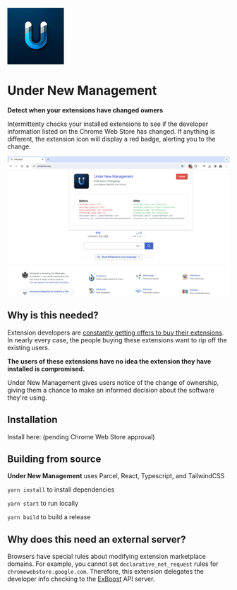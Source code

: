 ![Under New Management](src/logo128.png)

# Under New Management

**Detect when your extensions have changed owners**

Intermittenty checks your installed extensions to see if the developer information listed on the Chrome Web Store has changed. If anything is different, the extension icon will display a red badge, alerting you to the change.

![image](unm-screenshot-1280x800.png)

## Why is this needed?

Extension developers are [constantly getting offers to buy their extensions](https://github.com/extesy/hoverzoom/discussions/670). In nearly every case, the people buying these extensions want to rip off the existing users.

**The users of these extensions have no idea the extension they have installed is compromised.**

Under New Management gives users notice of the change of ownership, giving them a chance to make an informed decision about the software they're using.

## Installation

Install here: (pending Chrome Web Store approval)

## Building from source

**Under New Management** uses Parcel, React, Typescript, and TailwindCSS

`yarn install` to install dependencies

`yarn start` to run locally

`yarn build` to build a release

## Why does this need an external server?

Browsers have special rules about modifying extension marketplace domains. For example, you cannot set `declarative_net_request` rules for `chromewebstore.google.com`. Therefore, this extension delegates the developer info checking to the [ExBoost](https://extensionboost.com) API server.
